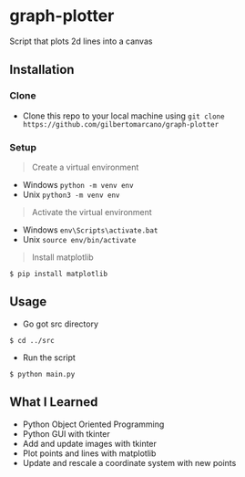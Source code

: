# graph-plotter
Script that plots 2d lines into a canvas

## Installation

### Clone

- Clone this repo to your local machine using `git clone https://github.com/gilbertomarcano/graph-plotter`

### Setup

> Create a virtual environment
- Windows `python -m venv env`
- Unix `python3 -m venv env`

> Activate the virtual environment
- Windows `env\Scripts\activate.bat`
- Unix `source env/bin/activate`

> Install matplotlib
```shell
$ pip install matplotlib
```

## Usage
* Go got src directory
```shell
$ cd ../src
```

* Run the script
```shell
$ python main.py
```

## What I Learned
* Python Object Oriented Programming
* Python GUI with tkinter
* Add and update images with tkinter
* Plot points and lines with matplotlib
* Update and rescale a coordinate system with new points